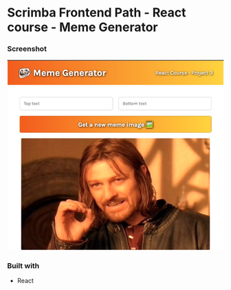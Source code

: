 # Scrimba Frontend Path - React course - Meme Generator

### Screenshot

![](./src/assets/screenshot.png)

### Built with

- React
